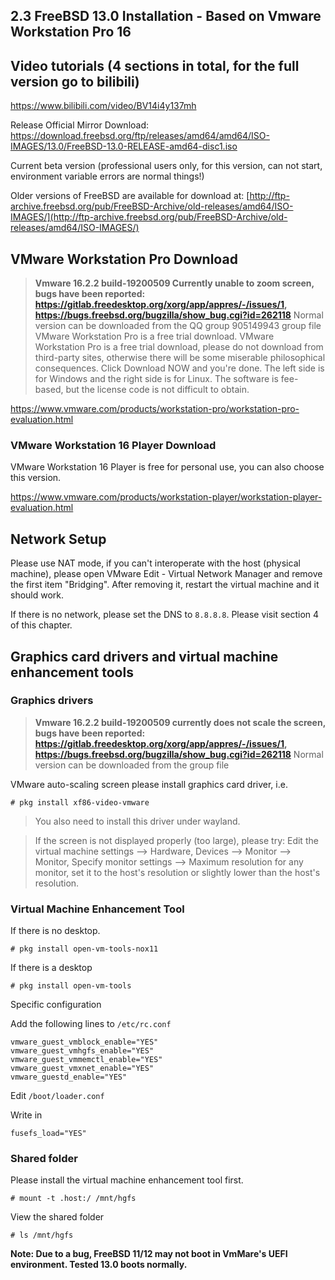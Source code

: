 ## 2.3 FreeBSD 13.0 Installation - Based on Vmware Workstation Pro 16

## Video tutorials (4 sections in total, for the full version go to bilibili)

https://www.bilibili.com/video/BV14i4y137mh

Release Official Mirror Download: <https://download.freebsd.org/ftp/releases/amd64/amd64/ISO-IMAGES/13.0/FreeBSD-13.0-RELEASE-amd64-disc1.iso>

Current beta version (professional users only, for this version, can not start, environment variable errors are normal things!) 

Older versions of FreeBSD are available for download at: [http://ftp-archive.freebsd.org/pub/FreeBSD-Archive/old-releases/amd64/ISO-IMAGES/](http://ftp-archive.freebsd.org/pub/FreeBSD-Archive/old-releases/amd64/ISO-IMAGES/)

## VMware Workstation Pro Download

>**Vmware 16.2.2 build-19200509 Currently unable to zoom screen, bugs have been reported: <https://gitlab.freedesktop.org/xorg/app/appres/-/issues/1>, <https://bugs.freebsd.org/bugzilla/show_bug.cgi?id=262118>** Normal version can be downloaded from the QQ group 905149943 group file
> VMware Workstation Pro is a free trial download.
VMware Workstation Pro is a free trial download, please do not download from third-party sites, otherwise there will be some miserable philosophical consequences. Click Download NOW and you're done. The left side is for Windows and the right side is for Linux. The software is fee-based, but the license code is not difficult to obtain.

<https://www.vmware.com/products/workstation-pro/workstation-pro-evaluation.html>

### VMware Workstation 16 Player Download

VMware Workstation 16 Player is free for personal use, you can also choose this version.

<https://www.vmware.com/products/workstation-player/workstation-player-evaluation.html>

## Network Setup

Please use NAT mode, if you can't interoperate with the host (physical machine), please open VMware Edit - Virtual Network Manager and remove the first item "Bridging". After removing it, restart the virtual machine and it should work.

If there is no network, please set the DNS to `8.8.8.8`. Please visit section 4 of this chapter.

## Graphics card drivers and virtual machine enhancement tools

### Graphics drivers

>**Vmware 16.2.2 build-19200509 currently does not scale the screen, bugs have been reported: <https://gitlab.freedesktop.org/xorg/app/appres/-/issues/1>, <https://bugs.freebsd.org/bugzilla/show_bug.cgi?id=262118>** Normal version can be downloaded from the group file

VMware auto-scaling screen please install graphics card driver, i.e.

```
# pkg install xf86-video-vmware
```

> You also need to install this driver under wayland.

> If the screen is not displayed properly (too large), please try: Edit the virtual machine settings --> Hardware, Devices --> Monitor --> Monitor, Specify monitor settings --> Maximum resolution for any monitor, set it to the host's resolution or slightly lower than the host's resolution.


### Virtual Machine Enhancement Tool

If there is no desktop.

```
# pkg install open-vm-tools-nox11
```

If there is a desktop

```
# pkg install open-vm-tools
```

Specific configuration

Add the following lines to `/etc/rc.conf`

```
vmware_guest_vmblock_enable="YES"
vmware_guest_vmhgfs_enable="YES"
vmware_guest_vmmemctl_enable="YES"
vmware_guest_vmxnet_enable="YES" 
vmware_guestd_enable="YES"
```

Edit `/boot/loader.conf`

Write in

```
fusefs_load="YES"
```

### Shared folder

Please install the virtual machine enhancement tool first.

```
# mount -t .host:/ /mnt/hgfs
```

View the shared folder

```
# ls /mnt/hgfs
```

**Note: Due to a bug, FreeBSD 11/12 may not boot in VmMare's UEFI environment. Tested 13.0 boots normally.**
